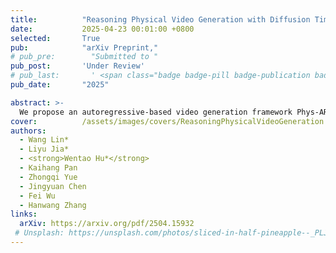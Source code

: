 ```yaml
---
title:          "Reasoning Physical Video Generation with Diffusion Timestep Tokens via Reinforcement Learning"
date:           2025-04-23 00:01:00 +0800
selected:       True
pub:            "arXiv Preprint,"
# pub_pre:        "Submitted to "
pub_post:       'Under Review'
# pub_last:       ' <span class="badge badge-pill badge-publication badge-success">Spotlight</span>'
pub_date:       "2025"

abstract: >-
  We propose an autoregressive-based video generation framework Phys-AR that incorporates a symbolic reasoning process into the generation process, thus maintaining the physical correctness of the generated videos.
cover:          /assets/images/covers/ReasoningPhysicalVideoGeneration.png
authors:
  - Wang Lin*
  - Liyu Jia*
  - <strong>Wentao Hu*</strong>
  - Kaihang Pan
  - Zhongqi Yue
  - Jingyuan Chen
  - Fei Wu
  - Hanwang Zhang
links:
  arXiv: https://arxiv.org/pdf/2504.15932
 # Unsplash: https://unsplash.com/photos/sliced-in-half-pineapple--_PLJZmHZzk
---
```


